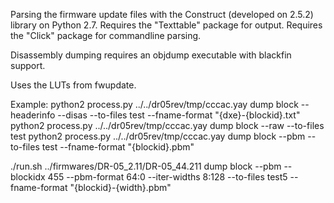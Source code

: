 Parsing the firmware update files with the Construct (developed on 2.5.2) library on Python 2.7.
Requires the "Texttable" package for output.
Requires the "Click" package for commandline parsing.

Disassembly dumping requires an objdump executable with blackfin support.

Uses the LUTs from fwupdate.


Example:
python2 process.py ../../dr05rev/tmp/cccac.yay dump block --headerinfo --disas --to-files test --fname-format "{dxe}-{blockid}.txt"
python2 process.py ../../dr05rev/tmp/cccac.yay dump block --raw --to-files test
python2 process.py ../../dr05rev/tmp/cccac.yay dump block --pbm --to-files test --fname-format "{blockid}.pbm"

./run.sh ../firmwares/DR-05_2.11/DR-05_44.211 dump block --pbm --blockidx 455 --pbm-format 64:0 --iter-widths 8:128 --to-files test5 --fname-format "{blockid}-{width}.pbm"
